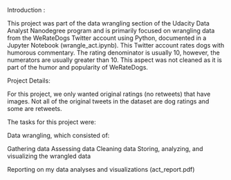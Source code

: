 Introduction :

This project was part of the data wrangling section of the Udacity Data Analyst Nanodegree program and is primarily focused on wrangling data from the WeRateDogs Twitter account using Python, documented in a Jupyter Notebook (wrangle_act.ipynb). This Twitter account rates dogs with humorous commentary. The rating denominator is usually 10, however, the numerators are usually greater than 10. This aspect was not cleaned as it is part of the humor and popularity of WeRateDogs.

Project Details:

For this project, we only wanted original ratings (no retweets) that have images. Not all of the original tweets in the dataset are dog ratings and some are retweets.


The tasks for this project were:

Data wrangling, which consisted of:

Gathering data
Assessing data
Cleaning data
Storing, analyzing, and visualizing the wrangled data

Reporting on my data analyses and visualizations (act_report.pdf)

